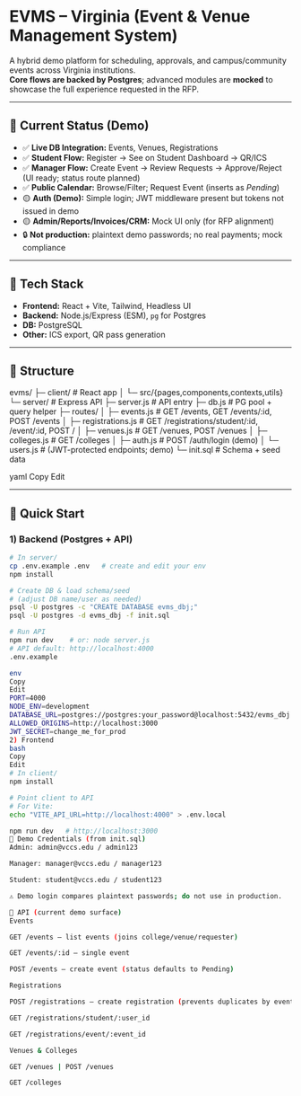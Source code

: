 # EVMS – Virginia (Event & Venue Management System)

A hybrid demo platform for scheduling, approvals, and campus/community events across Virginia institutions.  
**Core flows are backed by Postgres**; advanced modules are **mocked** to showcase the full experience requested in the RFP.

---

## 🚦 Current Status (Demo)

- ✅ **Live DB Integration:** Events, Venues, Registrations
- ✅ **Student Flow:** Register → See on Student Dashboard → QR/ICS
- ✅ **Manager Flow:** Create Event → Review Requests → Approve/Reject (UI ready; status route planned)
- ✅ **Public Calendar:** Browse/Filter; Request Event (inserts as *Pending*)
- 🟡 **Auth (Demo):** Simple login; JWT middleware present but tokens not issued in demo
- 🟡 **Admin/Reports/Invoices/CRM:** Mock UI only (for RFP alignment)
- 🔒 **Not production:** plaintext demo passwords; no real payments; mock compliance

---

## 🔧 Tech Stack

- **Frontend:** React + Vite, Tailwind, Headless UI
- **Backend:** Node.js/Express (ESM), `pg` for Postgres
- **DB:** PostgreSQL
- **Other:** ICS export, QR pass generation

---

## 📁 Structure

evms/
├─ client/ # React app
│ └─ src/{pages,components,contexts,utils}
└─ server/ # Express API
├─ server.js # API entry
├─ db.js # PG pool + query helper
├─ routes/
│ ├─ events.js # GET /events, GET /events/:id, POST /events
│ ├─ registrations.js # GET /registrations/student/:id, /event/:id, POST /
│ ├─ venues.js # GET /venues, POST /venues
│ ├─ colleges.js # GET /colleges
│ ├─ auth.js # POST /auth/login (demo)
│ └─ users.js # (JWT-protected endpoints; demo)
└─ init.sql # Schema + seed data

yaml
Copy
Edit

---

## 🚀 Quick Start

### 1) Backend (Postgres + API)
```bash
# In server/
cp .env.example .env   # create and edit your env
npm install

# Create DB & load schema/seed
# (adjust DB name/user as needed)
psql -U postgres -c "CREATE DATABASE evms_dbj;"
psql -U postgres -d evms_dbj -f init.sql

# Run API
npm run dev    # or: node server.js
# API default: http://localhost:4000
.env.example

env
Copy
Edit
PORT=4000
NODE_ENV=development
DATABASE_URL=postgres://postgres:your_password@localhost:5432/evms_dbj
ALLOWED_ORIGINS=http://localhost:3000
JWT_SECRET=change_me_for_prod
2) Frontend
bash
Copy
Edit
# In client/
npm install

# Point client to API
# For Vite:
echo "VITE_API_URL=http://localhost:4000" > .env.local

npm run dev   # http://localhost:3000
🔐 Demo Credentials (from init.sql)
Admin: admin@vccs.edu / admin123

Manager: manager@vccs.edu / manager123

Student: student@vccs.edu / student123

⚠️ Demo login compares plaintext passwords; do not use in production.

📡 API (current demo surface)
Events

GET /events – list events (joins college/venue/requester)

GET /events/:id – single event

POST /events – create event (status defaults to Pending)

Registrations

POST /registrations – create registration (prevents duplicates by event_id + email)

GET /registrations/student/:user_id

GET /registrations/event/:event_id

Venues & Colleges

GET /venues | POST /venues

GET /colleges